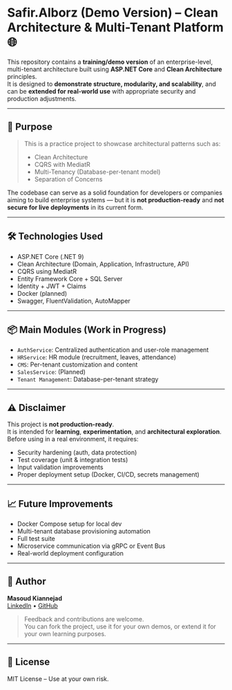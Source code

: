 # Safir.Alborz (Demo Version) – Clean Architecture & Multi-Tenant Platform 🌐

This repository contains a **training/demo version** of an enterprise-level, multi-tenant architecture built using **ASP.NET Core** and **Clean Architecture** principles.  
It is designed to **demonstrate structure, modularity, and scalability**, and can be **extended for real-world use** with appropriate security and production adjustments.

---

## 🎯 Purpose

> This is a practice project to showcase architectural patterns such as:
> - Clean Architecture
> - CQRS with MediatR
> - Multi-Tenancy (Database-per-tenant model)
> - Separation of Concerns

The codebase can serve as a solid foundation for developers or companies aiming to build enterprise systems — but it is **not production-ready** and **not secure for live deployments** in its current form.

---

## 🛠️ Technologies Used

- ASP.NET Core (.NET 9)
- Clean Architecture (Domain, Application, Infrastructure, API)
- CQRS using MediatR
- Entity Framework Core + SQL Server
- Identity + JWT + Claims
- Docker (planned)
- Swagger, FluentValidation, AutoMapper

---

## 📦 Main Modules (Work in Progress)

- `AuthService`: Centralized authentication and user-role management
- `HRService`: HR module (recruitment, leaves, attendance)
- `CMS`: Per-tenant customization and content
- `SalesService`: (Planned)
- `Tenant Management`: Database-per-tenant strategy

---

## ⚠️ Disclaimer

This project is **not production-ready**.  
It is intended for **learning**, **experimentation**, and **architectural exploration**.  
Before using in a real environment, it requires:

- Security hardening (auth, data protection)
- Test coverage (unit & integration tests)
- Input validation improvements
- Proper deployment setup (Docker, CI/CD, secrets management)

---

## 📈 Future Improvements

- Docker Compose setup for local dev
- Multi-tenant database provisioning automation
- Full test suite
- Microservice communication via gRPC or Event Bus
- Real-world deployment configuration

---

## 🙌 Author

**Masoud Kiannejad**  
[LinkedIn](https://www.linkedin.com/in/masoud-kiannejad) • [GitHub](https://github.com/MasoudKian)

> Feedback and contributions are welcome.  
> You can fork the project, use it for your own demos, or extend it for your own learning purposes.

---

## 📝 License

MIT License – Use at your own risk.
